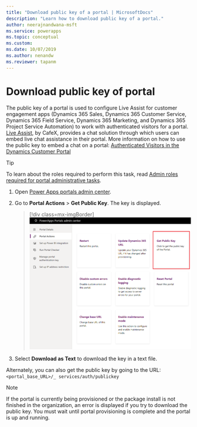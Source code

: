 ```yaml
---
title: "Download public key of a portal | MicrosoftDocs"
description: "Learn how to download public key of a portal."
author: neerajnandwana-msft
ms.service: powerapps
ms.topic: conceptual
ms.custom: 
ms.date: 10/07/2019
ms.author: nenandw
ms.reviewer: tapanm
---
```


# Download public key of portal

The public key of a portal is used to configure Live Assist for customer engagement apps (Dynamics 365 Sales, Dynamics 365 Customer Service, Dynamics 365 Field Service, Dynamics 365 Marketing, and Dynamics 365 Project Service Automation) to work with authenticated visitors for a portal. [Live Assist](https://www.cafex.com/en/products/live-assist-dynamics-365/), by CafeX, provides a chat solution through which users can embed live chat assistance in their portal. More information on how to use the public key to embed a chat on a portal: [Authenticated Visitors in the Dynamics Customer Portal](https://www.liveassistfor365.com/en/support/authenticated-visitors-in-the-dynamics-customer-portal/)

> [!TIP]
> To learn about the roles required to perform this task, read [Admin roles required for portal administrative tasks](portal-admin-roles.md).

1. Open [Power Apps portals admin center](admin-overview.md).

2.	Go to **Portal Actions** > **Get Public Key**. The key is displayed.

    > [!div class=mx-imgBorder]
    > ![Get public key of a portal](../media/get-public-key.png "Get public key of a portal")

3.	Select **Download as Text** to download the key in a text file.

Alternately, you can also get the public key by going to the URL: `<portal_base_URL>/_ services/auth/publickey` 

> [!NOTE]
> If the portal is currently being provisioned or the package install is not finished in the organization, an error is displayed if you try to download the public key. You must wait until portal provisioning is complete and the portal is up and running.
